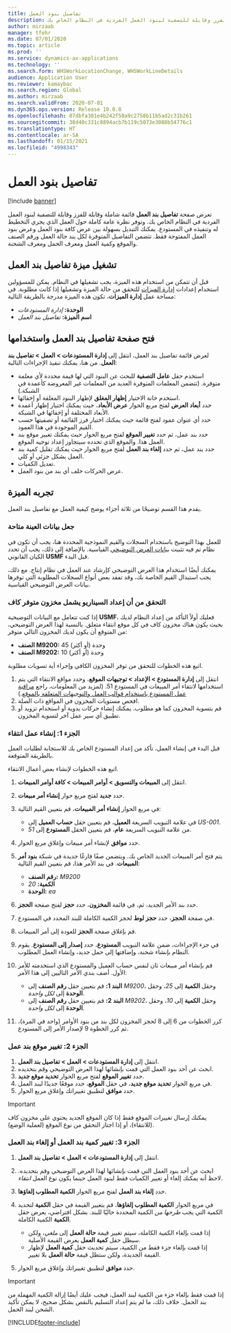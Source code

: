 ```yaml
---
title: تفاصيل بنود العمل
description: يوفر هذا الموضوع معلومات حول صفحة تفاصيل بند العمل، التي تُظهر قائمة شاملة وقابلة للفرز وقابلة للتصفية لبنود العمل الفردية في النظام الخاص بك.
author: mirzaab
manager: tfehr
ms.date: 07/01/2020
ms.topic: article
ms.prod: ''
ms.service: dynamics-ax-applications
ms.technology: ''
ms.search.form: WHSWorkLocationChange, WHSWorkLineDetails
audience: Application User
ms.reviewer: kamaybac
ms.search.region: Global
ms.author: mirzaab
ms.search.validFrom: 2020-07-01
ms.dyn365.ops.version: Release 10.0.8
ms.openlocfilehash: 07dbfa301e4b242f50a9c2758b11b5ad2c31b261
ms.sourcegitcommit: 38d40c331c8894acb7b119c5073e3088b54776c1
ms.translationtype: HT
ms.contentlocale: ar-SA
ms.lasthandoff: 01/15/2021
ms.locfileid: "4998343"
---
```

# <a name="work-line-details"></a>تفاصيل بنود العمل

[!include [banner](../includes/banner.md)]

تعرض صفحة **تفاصيل بند العمل** قائمة شاملة وقابلة للفرز وقابلة للتصفية لبنود العمل الفردية في النظام الخاص بك. وتوفر نظرة عامة كاملة حول العمل الذي يجري التخطيط له وتنفيذه في المستودع. يمكنك التبديل بسهولة بين عرض كافة بنود العمل وعرض بنود العمل المفتوحة فقط. تتضمن التفاصيل المتوفرة لكل بند حالة العمل ورقم الصنف والموقع وكمية العمل ومعرف الحمل ومعرف الشحنة.

## <a name="turn-on-the-work-line-details-feature"></a>تشغيل ميزة تفاصيل بند العمل

قبل أن تتمكن من استخدام هذه الميزة، يجب تشغيلها في النظام. يمكن للمسؤولين استخدام إعدادات [إدارة الميزات](../../fin-ops-core/fin-ops/get-started/feature-management/feature-management-overview.md) للتحقق من حالة الميزة وتشغيلها إذا كانت مطلوبة. في مساحة عمل **إدارة الميزات**، تكون هذه الميزة مدرجة بالطريقة التالية:

- **الوحدة:** *إدارة المستودعات*
- **اسم الميزة:** *تفاصيل بند العمل*

## <a name="open-and-use-the-work-line-details-page"></a>فتح صفحة تفاصيل بند العمل واستخدامها

لعرض قائمة تفاصيل بند العمل، انتقل إلى **إدارة المستودعات \> العمل \> تفاصيل بند العمل**. من هنا، يمكنك تنفيذ الإجراءات التالية:

- استخدم حقل **عامل التصفية** للبحث عن البنود التي لها قيمة محددة لأي معلمة متوفرة. (تتضمن المعلمات المتوفرة العديد من المعلمات غير المعروضة كأعمدة في الشبكة.)
- استخدم خانة الاختيار **إظهار المغلق** لإظهار البنود المغلقة أو إخفائها.
- حدد **أبعاد العرض** لفتح مربع الحوار **عرض الأبعاد**، حيث يمكنك اختيار إظهار أعمدة الأبعاد المختلفة أو إخفائها في الشبكة.
- حدد أي عنوان عمود لفتح قائمة حيث يمكنك اختيار فرز القائمة أو تصفيتها حسب القيم الموجودة في هذا العمود.
- حدد بند عمل، ثم حدد **تغيير الموقع** لفتح مربع الحوار حيث يمكنك تغيير موقع بند العمل هذا. والموقع الذي تحدده سيتجاوز إعداد توجيه الموقع.
- حدد بند عمل، ثم حدد **إلغاء بند العمل** لفتح مربع الحوار حيث يمكنك تقليل كمية بند العمل بشكل جزئي أو كلي.
- تعديل الكميات.
- عرض الحركات خلف أي بند من بنود العمل.

## <a name="try-out-the-feature"></a>تجربه الميزة

يقدم هذا القسم توضيحًا من ثلاثة أجزاء يوضح كيفية العمل مع تفاصيل بند العمل.

### <a name="make-sample-data-available"></a>جعل بيانات العينة متاحة

للعمل بهذا التوضيح باستخدام السجلات والقيم النموذجية المحددة هنا، يجب أن تكون في نظام تم فيه تثبيت [بيانات العرض التوضيحي](../../fin-ops-core/dev-itpro/deployment/deploy-demo-environment.md) القياسية. بالإضافة إلى ذلك، يجب أن تحدد الكيان القانوني **USMF** قبل البدء.

يمكنك أيضًا استخدام هذا العرض التوضيحي كإرشاد عند العمل في نظام إنتاج. مع ذلك، يجب استبدال القيم الخاصة بك، وقد تفقد بعض أنواع السجلات المطلوبة التي توفرها بيانات العرض التوضيحي القياسية.

### <a name="verify-that-the-scenario-setup-includes-enough-available-inventory"></a>التحقق من أن إعداد السيناريو يشمل مخزون متوفر كاف

إذا كنت تتعامل مع البيانات التوضيحية **USMF**، فعليك أولاً التأكد من إعداد النظام لديك بحيث يكون هناك مخزون كاف في كل موقع انتقاء متعلق. بالنسبة لهذا العرض التوضيحي، من المتوقع أن يكون لديك المخزون التالي متوفر:

- **الصنف M9200:** 45 وحدة (أو أكثر)
- **الصنف M9202:** 10 وحدة (أو أكثر)

اتبع هذه الخطوات للتحقق من توفر المخزون الكافي وإجراء أية تسويات مطلوبة.

1. انتقل إلى **إدارة المستودع \> الإعداد \> توجيهات الموقع**، وحدد مواقع الانتقاء التي يتم استخدامها لانتقاء أمر المبيعات في المستودع 51. (لمزيد من المعلومات، راجع [مراقبة عمل المستودع باستخدام قوالب العمل والتوجيهات المتعلقة بالموقع](control-warehouse-location-directives.md).)
1. افحص مستويات المخزون في المواقع ذات الصلة.
1. قم بتسوية المخزون كما هو مطلوب. يمكنك إنشاء حركات يدوية أو استخدام تزويد أو تطبيق أي سير عمل آخر لتسوية المخزون.

### <a name="part-1-create-picking-work"></a>الجزء 1: إنشاء عمل انتقاء

قبل البدء في إنشاء العمل، تأكد من إعداد المستودع الخاص بك للاستجابة لطلبات العمل بالطريقة المتوقعة.

اتبع هذه الخطوات لإنشاء بعض أعمال الانتقاء.

1. انتقل إلى **المبيعات والتسويق \> أوامر المبيعات \> كافة أوامر المبيعات‬**.
1. حدد **جديد** لفتح مربع حوار **إنشاء أمر مبيعات**.
1. في مربع الحوار **إنشاء أمر المبيعات**، قم بتعيين القيم التالية:

    - في علامة التبويب السريعة **العميل**، قم بتعيين حقل **حساب العميل** إلى _US-001_.
    - من علامة التبويب السريعة **عام**، قم بتعيين الحقل **المستودع** إلى _51_.

1. حدد **موافق** لإنشاء أمر مبيعات وإغلاق مربع الحوار.
1. يتم فتح أمر المبيعات الجديد الخاص بك. ويتضمن صفًا فارغًا جديدة في شبكة **بنود أمر المبيعات**. في بند الأمر هذا، قم بتعيين القيم التالية:

    - **رقم الصنف:** _M9200_
    - **الكمية:** _20_
    - **الوحدة:** _ea_

1. حدد بند الأمر الجديد، ثم، في قائمة **المخزون**، حدد **حجز** لفتح صفحة **الحجز**.
1. في صفحة **الحجز**، حدد **حجز لوط** لحجز الكمية الكاملة للبند المحدد في المستودع.
1. قم بإغلاق صفحة **الحجز** للعودة إلى أمر المبيعات.
1. في جزء الإجراءات، ضمن علامة التبويب **المستودع**، حدد **إصدار إلى المستودع‬**. يقوم النظام بإنشاء شحنة، وإضافتها إلى حمل جديد، وإنشاء العمل المطلوب.
1. قم بإنشاء أمر مبيعات ثان لنفس حساب العميل والمستودع الذي استخدمته للأمر الأول. أضف بندي الأمر التاليين إلى هذا الأمر:

    - **البند 1:** قم بتعيين حقل **رقم الصنف** إلى _M9200_، وحقل **الكمية** إلى _25_، وحقل **الوحدة** إلى _لكل واحدة_.
    - **البند 2:** قم بتعيين حقل **رقم الصنف** إلى _M9202_، وحقل **الكمية** إلى _10_، وحقل **الوحدة** إلى _لكل واحدة_.

1. كرر الخطوات من 6 إلى 8 لحجز المخزون لكل بند من بنود الأوامر (واحد في المرة)، ثم كرر الخطوة 9 لإصدار الأمر إلى المستودع.

### <a name="part-2-change-the-location-for-a-work-line"></a>الجزء 2: تغيير موقع بند عمل

1. انتقل إلى **إدارة المستودعات \> العمل \> تفاصيل بند العمل**.
1. ابحث عن أحد بنود العمل التي قمت بإنشائها لهذا العرض التوضيحي وقم بتحديده.
1. حدد **تغيير الموقع** لفتح مربع الحوار **تحديد موقع جديد**.
1. في مربع الحوار **تحديد موقع جديد**، في حقل **الموقع**، حدد موقعًا جديدًا لبند العمل.
1. حدد **موافق** لتطبيق تغييراتك وإغلاق مربع الحوار.

> [!IMPORTANT]
> يمكنك إرسال تغييرات الموقع فقط إذا كان الموقع الجديد يحتوي على مخزون كاف (للانتقاء)، أو إذا اجتاز التحقق من نوع الموقع (لعملية الوضع).

### <a name="part-3-change-the-quantity-of-a-work-line-or-cancel-a-work-line"></a>الجزء 3: تغيير كمية بند العمل أو إلغاء بند العمل

1. انتقل إلى **إدارة المستودعات \> العمل \> تفاصيل بند العمل**.
1. ابحث عن أحد بنود العمل التي قمت بإنشائها لهذا العرض التوضيحي وقم بتحديده. لاحظ أنه يمكنك إلغاء أو تغيير الكميات فقط لبنود العمل حينما يكون نوع العمل _انتقاء_.
1. حدد **إلغاء بند العمل** لفتح مربع الحوار **الكمية المطلوب إلغاؤها**.
1. في مربع الحوار **الكمية المطلوب إلغاؤها**، قم بتغيير القيمة في حقل **الكمية** لتحديد الكمية التي يجب *طرحها من* الكمية المحددة حاليًا للبند. بشكل افتراضي، يعرض حقل **الكمية** الكمية الكاملة.

    - إذا قمت بإلغاء الكمية الكاملة، سيتم تغيير قيمة **حالة العمل** إلى _ملغي_، ولكن سيظل حقل **كمية العمل** يعرض القيمة الأصلية.
    - إذا قمت بإلغاء جزء فقط من الكمية، سيتم تحديث حقل **كمية العمل** لإظهار القيمة الجديدة، ولكن ستظل قيمة **حالة العمل** بلا تغيير.

1. حدد **موافق** لتطبيق تغييراتك وإغلاق مربع الحوار.

> [!IMPORTANT]
> إذا قمت فقط بإلغاء جزء من الكمية لبند العمل، فيجب عليك أيضًا إزالة الكمية المهملة من بند الحمل. خلاف ذلك، ما لم يتم إعداد التسليم بالنقص بشكل صحيح، لا يمكن تأكيد الشحن لبند الحمل.


[!INCLUDE[footer-include](../../includes/footer-banner.md)]